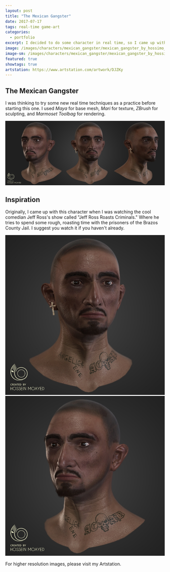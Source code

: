```yaml
---
layout: post
title: "The Mexican Gangster"
date: 2017-07-17
tags: real-time game-art
categories:
  - portfolio
excerpt: I decided to do some character in real time, so I came up with this fellow prisoner!
image: /images/characters/mexican_gangster/mexican_gangster_by_hossimo_head_right.png
image-sm: /images/characters/mexican_gangster/mexican_gangster_by_hossimo_head_right.png
featured: true
showtags: true
artstation: https://www.artstation.com/artwork/DJZKy
---
```



## The Mexican Gangster


I was thinking to try some new real time techniques as a practice before starting this one. I used *Maya* for base mesh, *Mari* for texture, *ZBrush* for sculpting, and *Marmoset Toolbag* for rendering.

<img src="/images/characters/mexican_gangster/mexican_gangster_by_hossimo_head_all.png" alt="mexican_gangster_by_hossimo_head_all" class="responsive">

## Inspiration

Originally, I came up with this character when I was watching the cool comedian Jeff Ross's show called "Jeff Ross Roasts Criminals." Where he tries to spend some rough, roasting time with the prisoners of the Brazos County Jail. I suggest you watch it if you haven't already.


<img src="/images/characters/mexican_gangster/mexican_gangster_by_hossimo_head_front.png" alt="mexican_gangster_by_hossimo_head_front" class="responsive">
<img src="/images/characters/mexican_gangster/mexican_gangster_by_hossimo_head_left.png" alt="mexican_gangster_by_hossimo_head_left" class="responsive">


For higher resolution images, please visit my Artstation.